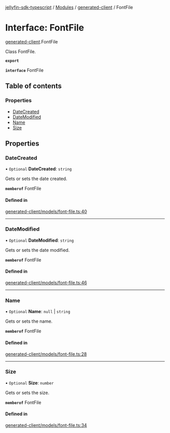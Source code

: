 [jellyfin-sdk-typescript](../README.md) / [Modules](../modules.md) / [generated-client](../modules/generated_client.md) / FontFile

# Interface: FontFile

[generated-client](../modules/generated_client.md).FontFile

Class FontFile.

**`export`**

**`interface`** FontFile

## Table of contents

### Properties

- [DateCreated](generated_client.FontFile.md#datecreated)
- [DateModified](generated_client.FontFile.md#datemodified)
- [Name](generated_client.FontFile.md#name)
- [Size](generated_client.FontFile.md#size)

## Properties

### DateCreated

• `Optional` **DateCreated**: `string`

Gets or sets the date created.

**`memberof`** FontFile

#### Defined in

[generated-client/models/font-file.ts:40](https://github.com/thornbill/jellyfin-sdk-typescript/blob/7534c86/src/generated-client/models/font-file.ts#L40)

___

### DateModified

• `Optional` **DateModified**: `string`

Gets or sets the date modified.

**`memberof`** FontFile

#### Defined in

[generated-client/models/font-file.ts:46](https://github.com/thornbill/jellyfin-sdk-typescript/blob/7534c86/src/generated-client/models/font-file.ts#L46)

___

### Name

• `Optional` **Name**: ``null`` \| `string`

Gets or sets the name.

**`memberof`** FontFile

#### Defined in

[generated-client/models/font-file.ts:28](https://github.com/thornbill/jellyfin-sdk-typescript/blob/7534c86/src/generated-client/models/font-file.ts#L28)

___

### Size

• `Optional` **Size**: `number`

Gets or sets the size.

**`memberof`** FontFile

#### Defined in

[generated-client/models/font-file.ts:34](https://github.com/thornbill/jellyfin-sdk-typescript/blob/7534c86/src/generated-client/models/font-file.ts#L34)
